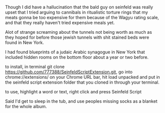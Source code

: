 Though I did have a hallucination that the bald guy on seinfeld was really upset that I tried arguing to cannibals in ritualistic torture rings that my meats gonna be too expensive for them because of the Wagyu rating scale, and that they really haven't tried expensive meals yet.

Alot of strange screaming about the tunnels not being worth as much as they hoped for before those jewish tunnels with shit stained beds were found in New York.

I had found blueprints of a judaic Arabic synagogue in New York that included hidden rooms on the bottom floor about a year or two before.


to install, in terminal git clone https://github.com/777388/SeinfeldScriptExtension.git,  go into chrome://extensions/ on your Chrome URL bar, hit load unpacked and put in the seinfeld script extension folder that you cloned in through your terminal.

to use, highlight a word or text, right click and press Seinfeld Script


Said I'd get to sleep in the tub, and use peoples missing socks as a blanket for the whole album.
